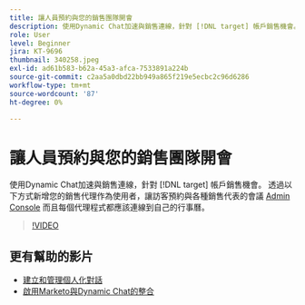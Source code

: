 ```yaml
---
title: 讓人員預約與您的銷售團隊開會
description: 使用Dynamic Chat加速與銷售連線，針對 [!DNL target] 帳戶銷售機會。
role: User
level: Beginner
jira: KT-9696
thumbnail: 340258.jpeg
exl-id: ad61b583-b62a-45a3-afca-7533891a224b
source-git-commit: c2aa5a0dbd22bb949a865f219e5ecbc2c96d6286
workflow-type: tm+mt
source-wordcount: '87'
ht-degree: 0%

---
```


# 讓人員預約與您的銷售團隊開會

使用Dynamic Chat加速與銷售連線，針對 [!DNL target] 帳戶銷售機會。 透過以下方式新增您的銷售代理作為使用者，讓訪客預約與各種銷售代表的會議 [Admin Console](https://adminconsole.adobe.com/) 而且每個代理程式都應該連線到自己的行事曆。

>[!VIDEO](https://video.tv.adobe.com/v/340258/?quality=12&learn=on)

## 更有幫助的影片

* [建立和管理個人化對話](dialogue-management.md)
* [啟用Marketo與Dynamic Chat的整合](marketo-integration.md)
